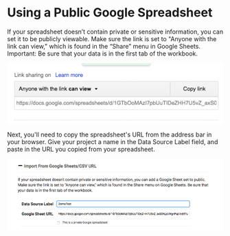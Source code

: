 # Using a Public Google Spreadsheet

If your spreadsheet doesn’t contain private or sensitive information, you can set it to be publicly viewable. Make sure the link is set to "Anyone with the link can view," which is found in the “Share” menu in Google Sheets. Important: Be sure that your data is in the first tab of the workbook.

![](../../.gitbook/assets/screen-shot-2019-09-09-at-9.20.09-am.png)

Next, you'll need to copy the spreadsheet's URL from the address bar in your browser. Give your project a name in the Data Source Label field, and paste in the URL you copied from your spreadsheet.

![](../../.gitbook/assets/screen-shot-2019-09-09-at-9.20.38-am.png)

